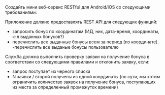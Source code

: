 Создайть мини веб-сервис RESTful для Android/iOS со следующими требованиями:

Приложение должно предоставлять REST API для следующих функций:
- запросить бонус по координатам (ИД, ник, дата-время, координаты, к-л выданных бонусов?)
- перечислить все выданные бонусы всем за период (по координате).
-перечислить все выданые бонусы пользователю

Служба должна выполнить проверку заявки на получение бонуса в соответствии со следующими правилами и отклонить заявку, если:
- запрос поступает из черного списка
- N заявки / второй получены из одной координаты (по сути, мы хотим ограничить количество заявок на получение бонуса, поступающих из места за определенный промежуток времени)